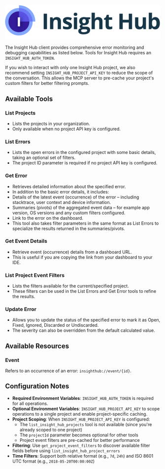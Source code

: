 ![insight-hub.png](./images/embedded/insight-hub.png)

The Insight Hub client provides comprehensive error monitoring and debugging capabilities as listed below. Tools for Insight Hub requires an `INSIGHT_HUB_AUTH_TOKEN`.

If you wish to interact with only one Insight Hub project, we also recommend setting `INSIGHT_HUB_PROJECT_API_KEY` to reduce the scope of the conversation. This allows the MCP server to pre-cache your project's custom filters for better filtering prompts.

## Available Tools

### List Projects

-   Lists the projects in your organization.   
-   Only available when no project API key is configured.

### List Errors

-   Lists the open errors in the configured project with some basic details, taking an optional set of filters.
-   The project ID parameter is required if no project API key is configured.

### Get Error

-   Retrieves detailed information about the specified error.
-   In addition to the basic error details, it includes:
  -   Details of the latest event (occurrence) of the error – including stacktrace, user context and device information.
  -   Summaries (pivots) of the aggregated event data – for example app version, OS versions and any custom filters configured.
  -   Link to the error on the dashboard.
-   This tool also takes filter parameters in the same format as List Errors to specialize the results returned in the summaries/pivots.

### Get Event Details

-   Retrieve event (occurrence) details from a dashboard URL.
-   This is useful if you are copying the link from your dashboard to your IDE.

### List Project Event Filters

-   Lists the filters available for the current/specified project.
-   These filters can be used in the List Errors and Get Error tools to refine the results.

### Update Error

-   Allows you to update the status of the specified error to mark it as Open, Fixed, Ignored, Discarded or Undiscarded.
-   The severity can also be overridden from the default calculated value.

## Available Resources

### Event

Refers to an occurrence of an error: `insighthub://event/{id}`.

## Configuration Notes

-   **Required Environment Variables**: `INSIGHT_HUB_AUTH_TOKEN` is required for all operations.
-   **Optional Environment Variables**: `INSIGHT_HUB_PROJECT_API_KEY` to scope operations to a single project and enable project-specific caching.
-   **Project Scoping**: When `INSIGHT_HUB_PROJECT_API_KEY` is configured:
    -   The `list_insight_hub_projects` tool is not available (since you're already scoped to one project)
    -   The `projectId` parameter becomes optional for other tools
    -   Project event filters are pre-cached for better performance
-   **Filtering**: Use `get_project_event_filters` to discover available filter fields before using `list_insight_hub_project_errors`
-   **Time Filters**: Support both relative format (e.g., `7d`, `24h`) and ISO 8601 UTC format (e.g., `2018-05-20T00:00:00Z`)


